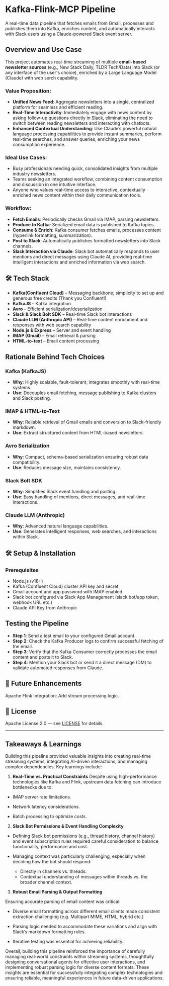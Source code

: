# Kafka-Flink-MCP Pipeline

A real-time data pipeline that fetches emails from Gmail, processes and publishes them into Kafka, enriches content, and automatically interacts with Slack users using a Claude-powered Slack event server.

## Overview and Use Case

This project automates real-time streaming of multiple **email-based newsletter sources** (e.g., New Stack Daily, TLDR Tech/Data) into Slack (or any interface of the user's choice), enriched by a Large Language Model (Claude) with web serch capability. 

### Value Proposition:
- **Unified News Feed**: Aggregate newsletters into a single, centralized platform for seamless and efficient reading.
- **Real-Time Interactivity**: Immediately engage with news content by asking follow-up questions directly in Slack, eliminating the need to switch between reading newsletters and interacting with chatbots.
- **Enhanced Contextual Understanding**: Use Claude’s powerful natural language processing capabilities to provide instant summaries, perform real-time searches, and answer queries, enriching your news consumption experience.

### Ideal Use Cases:
- Busy professionals needing quick, consolidated insights from multiple industry newsletters.
- Teams seeking an integrated workflow, combining content consumption and discussion in one intuitive interface.
- Anyone who values real-time access to interactive, contextually enriched news content within their daily communication tools.

### Workflow:
- **Fetch Emails**: Periodically checks Gmail via IMAP, parsing newsletters.
- **Produce to Kafka**: Serialized email data is published to Kafka topics.
- **Consume & Enrich**: Kafka consumer fetches emails, processes content (hyperlink formatting, summarization).
- **Post to Slack**: Automatically publishes formatted newsletters into Slack channels.
- **Slack Interaction via Claude**: Slack bot automatically responds to user mentions and direct messages using Claude AI, providing real-time intelligent interactions and enriched information via web search.


## 🛠️ Tech Stack

- **Kafka(Confluent Cloud)** – Messaging backbone; simplicity to set up and generous free credits (Thank you Confluent!)
- **KafkaJS** – Kafka integration
- **Avro** – Efficient serialization/deserialization
- **Slack & Slack Bolt SDK** – Real-time Slack bot interactions
- **Claude LLM (Anthropic API)** – Real-time content enrichment and responses with web search capability
- **Node.js & Express** – Server and event handling
- **IMAP (Gmail)** – Email retrieval & parsing
- **HTML-to-text** – Email content processing


## Rationale Behind Tech Choices

### Kafka (KafkaJS)
- **Why**: Highly scalable, fault-tolerant, integrates smoothly with real-time systems.
- **Use**: Decouples email fetching, message publishing to Kafka clusters and Slack posting.

### IMAP & HTML-to-Text
- **Why**: Reliable retrieval of Gmail emails and conversion to Slack-friendly markdown.
- **Use**: Extract structured content from HTML-based newsletters.

### Avro Serialization
- **Why**: Compact, schema-based serialization ensuring robust data compatibility.
- **Use**: Reduces message size, maintains consistency.

### Slack Bolt SDK
- **Why**: Simplifies Slack event handling and posting.
- **Use**: Easy handling of mentions, direct messages, and real-time interactions.

### Claude LLM (Anthropic)
- **Why**: Advanced natural language capabilities.
- **Use**: Generates intelligent responses, web searches, and interactions within Slack.


## 🛠️ Setup & Installation

### Prerequisites
- Node.js (v18+)
- Kafka (Confluent Cloud) cluster API key and secret
- Gmail account and app password with IMAP enabled
- Slack bot configured via Slack App Management (slack bot/app token, webhook URL etc.)
- Claude API Key from Anthropic

## Testing the Pipeline
- **Step 1**: Send a test email to your configured Gmail account.
- **Step 2**: Check the Kafka Producer logs to confirm successful fetching of the email.
- **Step 3**: Verify that the Kafka Consumer correctly processes the email content and posts it to Slack.
- **Step 4**: Mention your Slack bot or send it a direct message (DM) to validate automated responses from Claude.


## 🧩 Future Enhancements
Apache Flink Integration: Add stream processing logic.

## 📄 License
Apache License 2.0 — see [LICENSE](https://www.apache.org/licenses/LICENSE-2.0) for details.


---

## Takeaways & Learnings
Building this pipeline provided valuable insights into creating real-time streaming systems, integrating AI-driven interactions, and managing complex dependencies. Key learnings include:

1. **Real-Time vs. Practical Constraints**
Despite using high-performance technologies like Kafka and Flink, upstream data fetching can introduce bottlenecks due to:

- IMAP server rate limitations.

- Network latency considerations.

- Batch processing to optimize costs.

2. **Slack Bot Permissions & Event Handling Complexity**
- Defining Slack bot permissions (e.g., thread history, channel history) and event subscription rules required careful consideration to balance functionality, performance and cost.

- Managing context was particularly challenging, especially when deciding how the bot should respond:
    - Directly in channels vs. threads.
    - Contextual understanding of messages within threads vs. the broader channel context.

3. **Robust Email Parsing & Output Formatting**

Ensuring accurate parsing of email content was critical:

- Diverse email formatting across different email clients made consistent extraction challenging (e.g. Multipart MIME, HTML, hybrid etc.)

- Parsing logic needed to accommodate these variations and align with Slack’s markdown formatting rules.

- Iterative testing was essential for achieving reliability.


Overall, building this pipeline reinforced the importance of carefully managing real-world constraints within streaming systems, thoughtfully designing conversational agents for effective user interactions, and implementing robust parsing logic for diverse content formats. These insights are essential for successfully integrating complex technologies and ensuring reliable, meaningful experiences in future data-driven applications.

